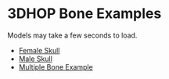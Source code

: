 # 3DHOP Bone Examples

Models may take a few seconds to load.

- [Female Skull](femaleskull.html)
- [Male Skull](maleskull.html)
- [Multiple Bone Example](multi_example.html)
